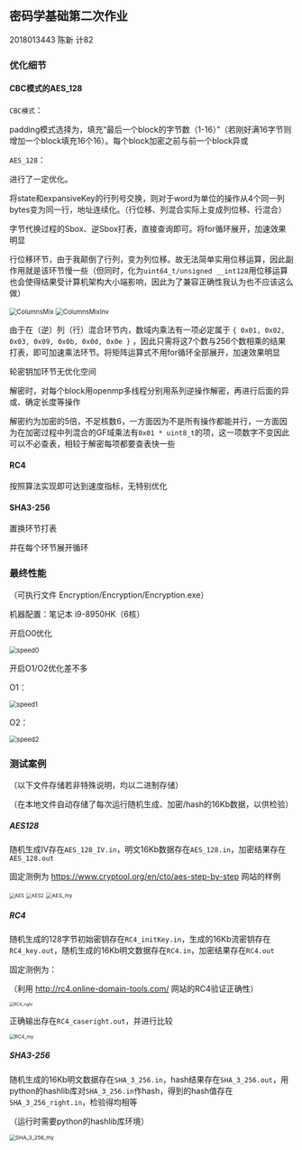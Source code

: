 ## 密码学基础第二次作业

2018013443	陈新	计82



### 优化细节

#### CBC模式的AES_128

`CBC模式`：

padding模式选择为，填充“最后一个block的字节数（1-16）”（若刚好满16字节则增加一个block填充16个16）。每个block加密之前与前一个block异或



`AES_128`：

进行了一定优化。

将state和expansiveKey的行列号交换，则对于word为单位的操作从4个同一列bytes变为同一行，地址连续化。（行位移、列混合实际上变成列位移、行混合）

字节代换过程的Sbox、逆Sbox打表，直接查询即可。将for循环展开，加速效果明显

行位移环节，由于我颠倒了行列，变为列位移。故无法简单实用位移运算，因此副作用就是该环节慢一些（但同时，化为`uint64_t/unsigned __int128`用位移运算也会使得结果受计算机架构大小端影响，因此为了兼容正确性我认为也不应该这么做）

<img src="./pictures/ColumnsMix.png" alt="ColumnsMix" style="zoom:80%;" />

<img src="./pictures/ColumnsMixInv.png" alt="ColumnsMixInv" style="zoom:80%;" />

由于在（逆）列（行）混合环节内，数域内乘法有一项必定属于 `{ 0x01, 0x02, 0x03, 0x09, 0x0b, 0x0d, 0x0e }` ，因此只需将这7个数与256个数相乘的结果打表，即可加速乘法环节。将矩阵运算式不用for循环全部展开，加速效果明显

轮密钥加环节无优化空间

解密时，对每个block用openmp多线程分别用系列逆操作解密，再进行后面的异或、确定长度等操作

解密约为加密的5倍，不足核数6，一方面因为不是所有操作都能并行，一方面因为在加密过程中列混合的GF域乘法有`0x01 * uint8_t`的项，这一项数字不变因此可以不必查表，相较于解密每项都要查表快一些



#### RC4

按照算法实现即可达到速度指标，无特别优化



#### SHA3-256

置换环节打表

并在每个环节展开循环



### 最终性能

（可执行文件  Encryption/Encryption/Encryption.exe）

机器配置：笔记本 i9-8950HK（6核）

开启O0优化

<img src="./pictures/speed0.png" alt="speed0" style="zoom:80%;" />

开启O1/O2优化差不多

O1：

<img src="./pictures/speed1.png" alt="speed1" style="zoom:80%;" />

O2：

<img src="./pictures/speed2.png" alt="speed2" style="zoom:80%;" />



### 测试案例

（以下文件存储若非特殊说明，均以二进制存储）

（在本地文件自动存储了每次运行随机生成、加密/hash的16Kb数据，以供检验）

##### AES128

随机生成IV存在`AES_128_IV.in`，明文16Kb数据存在`AES_128.in`，加密结果存在`AES_128.out`

固定测例为 https://www.cryptool.org/en/cto/aes-step-by-step 网站的样例

<img src="./pictures/AES.png" alt="AES" style="zoom:60%;" />

<img src="./pictures/AES2.png" alt="AES2" style="zoom:60%;" />

<img src="./pictures/AES_my.png" alt="AES_my" style="zoom: 67%;" />



##### RC4

随机生成的128字节初始密钥存在`RC4_initKey.in`，生成的16Kb流密钥存在`RC4_key.out`，随机生成的16Kb明文数据存在`RC4.in`，加密结果存在`RC4.out`

固定测例为：

（利用 http://rc4.online-domain-tools.com/ 网站的RC4验证正确性）

<img src="./pictures/RC4_right.png" alt="RC4_right" style="zoom:50%;" />

正确输出存在`RC4_caseright.out`，并进行比较

<img src="./pictures/RC4_my.png" alt="RC4_my" style="zoom:60%;" />



##### SHA3-256

随机生成的16Kb明文数据存在`SHA_3_256.in`，hash结果存在`SHA_3_256.out`，用python的hashlib库对`SHA_3_256.in`作hash，得到的hash值存在`SHA_3_256_right.in`，检验得均相等

（运行时需要python的hashlib库环境）

<img src="./pictures/SHA_3_256_my.png" alt="SHA_3_256_my" style="zoom:67%;" />